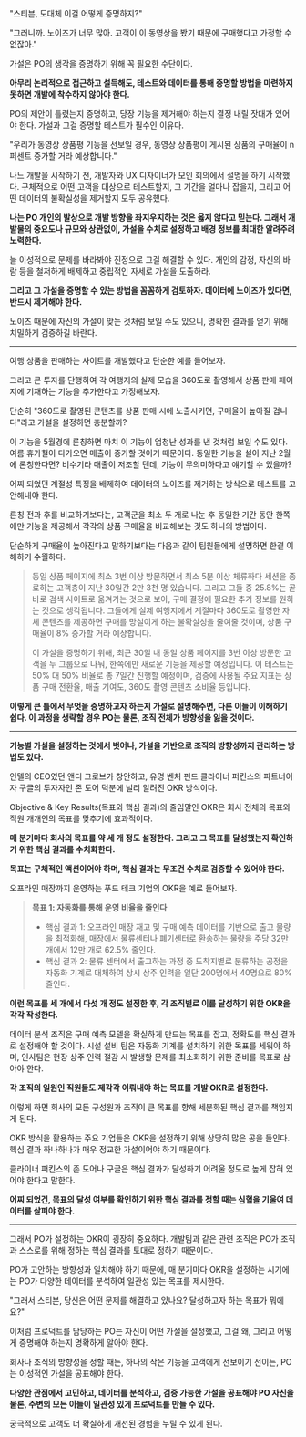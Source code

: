 "스티븐, 도대체 이걸 어떻게 증명하지?"

"그러니까. 노이즈가 너무 많아. 고객이 이 동영상을 봤기 때문에 구매했다고 가정할 수 없잖아."

가설은 PO의 생각을 증명하기 위해 꼭 필요한 수단이다.

**아무리 논리적으로 접근하고 설득해도, 테스트와 데이터를 통해 증명할 방법을 마련하지 못하면 개발에 착수하지 않아야 한다.**

PO의 제안이 틀렸는지 증명하고, 당장 기능을 제거해야 하는지 결정 내릴 잣대가 있어야 한다. 가설과 그걸 증명할 테스트가 필수인 이유다.

"우리가 동영상 상품평 기능을 선보일 경우, 동영상 상품평이 게시된 상품의 구매율이 n퍼센트 증가할 거라 예상합니다."

나느 개발을 시작하기 전, 개발자와 UX 디자이너가 모인 회의에서 설명을 하기 시작했다. 구체적으로 어떤 고객을 대상으로 테스트할지, 그 기간을 얼마나 잡을지, 그리고 어떤 데이터의 불확실성을 제거할지 모두 공유했다.

**나는 PO 개인의 발상으로 개발 방향을 좌지우지하는 것은 옳지 않다고 믿는다. 그래서 개발물의 중요도나 규모와 상관없이, 가설을 수치로 설정하고 배경 정보를 최대한 알려주려 노력한다.**

늘 이성적으로 문제를 바라봐야 진정으로 그걸 해결할 수 있다. 개인의 감정, 자신의 바람 등을 철저하게 배제하고 중립적인 자세로 가설을 도출하라.

**그리고 그 가설을 증명할 수 있는 방법을 꼼꼼하게 검토하자. 데이터에 노이즈가 있다면, 반드시 제거해야 한다.**

노이즈 때문에 자신의 가설이 맞는 것처럼 보일 수도 있으니, 명확한 결과를 얻기 위해 치밀하게 검증하길 바란다.

---

여행 상품을 판매하는 사이트를 개발했다고 단순한 예를 들어보자.

그리고 큰 투자를 단행하여 각 여행지의 실제 모습을 360도로 촬영해서 상품 판매 페이지에 기재하는 기능을 추가한다고 가정해보자.

단순히 "360도로 촬영된 콘텐츠를 상품 판매 시에 노출시키면, 구매율이 높아질 겁니다"라고 가설을 설정하면 충분할까?

이 기능을 5월경에 론칭하면 마치 이 기능이 엄청난 성과를 낸 것처럼 보일 수도 있다. 여름 휴가철이 다가오면 매출이 증가할 것이기 때문이다. 동일한 기능을 설이 지난 2월에 론칭한다면? 비수기라 매출이 저조할 텐데, 기능이 무의미하다고 얘기할 수 있을까?

어찌 되었던 계절성 특징을 배제하여 데이터의 노이즈를 제거하는 방식으로 테스트를 고안해내야 한다.

론칭 전과 후를 비교하기보다는, 고객군을 최소 두 개로 나눈 후 동일한 기간 동안 한쪽에만 기능을 제공해서 각각의 상품 구매율을 비교해보는 것도 하나의 방법이다.

단순하게 구매율이 높아진다고 말하기보다는 다음과 같이 팀원들에게 설명하면 한결 이해하기 수월하다.

> 동일 상품 페이지에 최소 3번 이상 방문하면서 최소 5분 이상 체류하다 세션을 종료하는 고객층이 지난 30일간 2만 3천 명 있습니다. 그리고 그들 중 25.8%는 곧바로 검색 사이트로 옮겨가는 것으로 보아, 구매 결정에 필요한 추가 정보를 원하는 것으로 생각됩니다. 그들에게 실제 여행지에서 계절마다 360도로 촬영한 자체 콘텐츠를 제공하면 구매를 망설이게 하는 불확실성을 줄여줄 것이며, 상품 구매율이 8% 증가할 거라 예상합니다.
>
> 이 가설을 증명하기 위해, 최근 30일 내 동일 상품 페이지를 3번 이상 방문한 고객을 두 그룹으로 나눠, 한쪽에만 새로운 기능을 제공할 예정입니다. 이 테스트는 50% 대 50% 비율로 총 7일간 진행할 예정이며, 검증에 사용될 주요 지표는 상품 구매 전환율, 매출 기여도, 360도 촬영 콘텐츠 소비율 등입니다.

**이렇게 큰 틀에서 무엇을 증명하고자 하는지 가설로 설명해주면, 다른 이들이 이해하기 쉽다. 이 과정을 생략할 경우 PO는 물론, 조직 전체가 방향성을 잃을 것이다.**

---

**기능별 가설을 설정하는 것에서 벗어나, 가설을 기반으로 조직의 방향성까지 관리하는 방법도 있다.**

인텔의 CEO였던 앤디 그로브가 창안하고, 유명 벤처 펀드 클라이너 퍼킨스의 파트너이자 구글의 투자자인 존 도어 덕분에 널리 알려진 OKR 방식이다.

Objective & Key Results(목표와 핵심 결과)의 줄임말인 OKR은 회사 전체의 목표와 직원 개개인의 목표를 맞추기에 효과적이다.

**매 분기마다 회사의 목표를 약 세 개 정도 설정한다. 그리고 그 목표를 달성했는지 확인하기 위한 핵심 결과를 수치화한다.**

**목표는 구체적인 액션이어야 하며, 핵심 결과는 무조건 수치로 검증할 수 있어야 한다.**

오프라인 매장까지 운영하는 푸드 테크 기업의 OKR을 예로 들어보자.

> **목표 1: 자동화를 통해 운영 비율을 줄인다**
> - 핵심 결과 1: 오프라인 매장 재고 및 구매 예측 데이터를 기반으로 출고 물량을 최적화해, 매장에서 물류센터나 폐기센터로 환송하는 물량을 주당 32만 개에서 12만 개로 62.5% 줄인다.
> - 핵심 결과 2: 물류 센터에서 출고하는 과정 중 도착지별로 분류하는 공정을 자동화 기계로 대체하여 상시 상주 인력을 일단 200명에서 40명으로 80% 줄인다.

**이런 목표를 세 개에서 다섯 개 정도 설정한 후, 각 조직별로 이를 달성하기 위한 OKR을 각각 작성한다.**

데이터 분석 조직은 구매 예측 모델을 확실하게 만드는 목표를 잡고, 정확도를 핵심 결과로 설정해야 할 것이다. 시설 설비 팀은 자동화 기계를 설치하기 위한 목표를 세워야 하며, 인사팀은 현장 상주 인력 절감 시 발생할 문제를 최소화하기 위한 준비를 목표로 삼아야 한다.

**각 조직의 일원인 직원들도 제각각 이뤄내야 하는 목표를 개발 OKR로 설정한다.**

이렇게 하면 회사의 모든 구성원과 조직이 큰 목표를 향해 세분화된 핵심 결과를 책임지게 된다.

OKR 방식을 활용하는 주요 기업들은 OKR을 설정하기 위해 상당히 많은 공을 들인다. 핵심 결과 하나하나가 매우 정교한 가설이어야 하기 때문이다.

클라이너 퍼킨스의 존 도어나 구글은 핵심 결과가 달성하기 어려울 정도로 높게 잡혀 있어야 한다고 말한다.

**어찌 되었건, 목표의 달성 여부를 확인하기 위한 핵심 결과를 정할 때는 심혈을 기울여 데이터를 살펴야 한다.**

---

그래서 PO가 설정하는 OKR이 굉장히 중요하다. 개발팀과 같은 관련 조직은 PO가 조직과 스스로를 위해 정하는 핵심 결과를 토대로 정하기 때문이다.

PO가 고안하는 방향성과 일치해야 하기 때문에, 매 분기마다 OKR을 설정하는 시기에는 PO가 다양한 데이터를 분석하여 일관성 있는 목표를 제시한다.

"그래서 스티븐, 당신은 어떤 문제를 해결하고 있나요? 달성하고자 하는 목표가 뭐에요?"

이처럼 프로덕트를 담당하는 PO는 자신이 어떤 가설을 설정했고, 그걸 왜, 그리고 어떻게 증명해야 하는지 명확하게 알아야 한다.

회사나 조직의 방향성을 정할 때든, 하나의 작은 기능을 고객에게 선보이기 전이든, PO는 이성적인 가설을 공표해야 한다.

**다양한 관점에서 고민하고, 데이터를 분석하고, 검증 가능한 가설을 공표해야 PO 자신을 물론, 주변의 모든 이들이 일관성 있게 프로덕트를 만들 수 있다.**

궁극적으로 고객도 더 확실하게 개선된 경험을 누릴 수 있게 된다.
